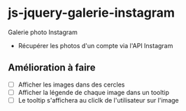 # js-jquery-galerie-instagram 
Galerie photo Instagram
- Récupérer les photos d'un compte via l'API Instagram 

## Amélioration à faire 
- [ ] Afficher les images dans des cercles 
- [ ] Afficher la légende de chaque image dans un tooltip 
- [ ] Le tooltip s'affichera au cliclk de l'utilisateur sur l'image 
